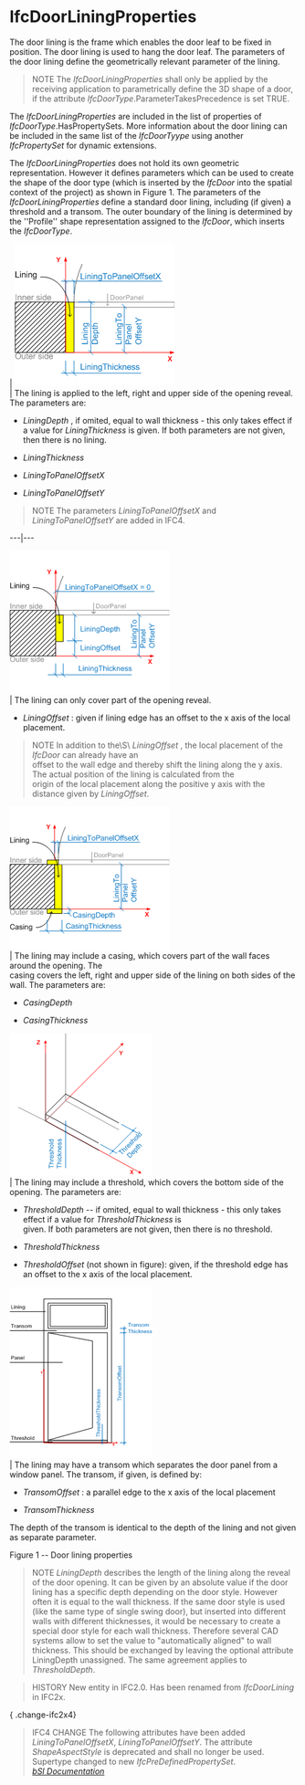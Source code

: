 IfcDoorLiningProperties
=======================
The door lining is the frame which enables the door leaf to be fixed in
position. The door lining is used to hang the door leaf. The parameters of the
door lining define the geometrically relevant parameter of the lining.  
  
> NOTE  The _IfcDoorLiningProperties_ shall only be applied by the receiving
> application to parametrically define the 3D shape of a door, if the
> attribute _IfcDoorType_.ParameterTakesPrecedence is set TRUE.  
  
The _IfcDoorLiningProperties_ are included in the list of properties of
_IfcDoorType_.HasPropertySets. More information about the door lining can be
included in the same list of the _IfcDoorTyype_ using another _IfcPropertySet_
for dynamic extensions.  
  
The _IfcDoorLiningProperties_ does not hold its own geometric representation.
However it defines parameters which can be used to create the shape of the
door type (which is inserted by the _IfcDoor_ into the spatial context of the
project) as shown in Figure 1. The parameters of the _IfcDoorLiningProperties_
define a standard door lining, including (if given) a threshold and a transom.
The outer boundary of the lining is determined by the ''Profile'' shape
representation assigned to the _IfcDoor_, which inserts the _IfcDoorType_.  
  
  
  
  
  
  
  
  
| ![lining 1](../figures/ifcdoorliningproperties-fig01.png)  
| The lining is applied to the left, right and upper side of the opening
reveal. The parameters are:  

  

  * _LiningDepth_ , if omited, equal to wall thickness - this only takes effect if a value for _LiningThickness_ is given. If both parameters are not given, then there is no lining.
  

  * _LiningThickness_
  

  * _LiningToPanelOffsetX_
  

  * _LiningToPanelOffsetY_
  

  

> NOTE  The parameters _LiningToPanelOffsetX_ and _LiningToPanelOffsetY_ are
> added in IFC4.

  
  
  
---|---  
  
  
![lining 2](../figures/ifcdoorliningproperties-fig02.png)  
| The lining can only cover part of the opening reveal.  

  

  * _LiningOffset_ : given if lining edge has an offset to the x axis of the local placement.
  

  

> NOTE  In addition to the\S\ _LiningOffset_ , the local placement of the
> _IfcDoor_ can already have an  
>  offset to the wall edge and thereby shift the lining along the y axis. The
> actual position of the lining is calculated from the  
>  origin of the local placement along the positive y axis with the distance
> given by _LiningOffset_.

  
  
  
  
  
![lining 3](../figures/ifcdoorliningproperties-fig03.png)  
| The lining may include a casing, which covers part of the wall faces around
the opening. The  
casing covers the left, right and upper side of the lining on both sides of
the wall. The parameters are:  

  

  * _CasingDepth_
  

  * _CasingThickness_
  

  
  
  
  
  
![lining 4](../figures/ifcdoorliningproperties-fig04.png)  
| The lining may include a threshold, which covers the bottom side of the
opening. The parameters are:  

  

  * _ThresholdDepth_ -- if omited, equal to wall thickness - this only takes effect if a value for _ThresholdThickness_ is  
given. If both parameters are not given, then there is no threshold.

  

  * _ThresholdThickness_
  

  * _ThresholdOffset_ (not shown in figure): given, if the threshold edge has an offset to the x axis of the local placement.
  

  
  
  
  
  
![lining 5](../figures/ifcdoorliningproperties-fig05.png)  
| The lining may have a transom which separates the door panel from a window
panel. The transom, if given, is defined by:  

  

  * _TransomOffset_ : a parallel edge to the x axis of the local placement
  

  * _TransomThickness_
  

  

The depth of the transom is identical to the depth of the lining and not given
as separate parameter.

  
  
  
  
  
  
  
  
  

Figure 1 -- Door lining properties

  
  
  
  
  
> NOTE  _LiningDepth_ describes the length of the lining along the reveal of
> the door opening. It can be given by an absolute value if the door lining
> has a specific depth depending on the door style. However often it is equal
> to the wall thickness. If the same door style is used (like the same type of
> single swing door), but inserted into different walls with different
> thicknesses, it would be necessary to create a special door style for each
> wall thickness. Therefore several CAD systems allow to set the value to
> "automatically aligned" to wall thickness. This should be exchanged by
> leaving the optional attribute LiningDepth unassigned. The same agreement
> applies to _ThresholdDepth_.  
  
> HISTORY  New entity in IFC2.0. Has been renamed from _IfcDoorLining_ in
> IFC2x.  
  
{ .change-ifc2x4}  
> IFC4 CHANGE  The following attributes have been added
> _LiningToPanelOffsetX_, _LiningToPanelOffsetY_. The attribute
> _ShapeAspectStyle_ is deprecated and shall no longer be used. Supertype
> changed to new _IfcPreDefinedPropertySet_.  
[ _bSI
Documentation_](https://standards.buildingsmart.org/IFC/DEV/IFC4_2/FINAL/HTML/schema/ifcarchitecturedomain/lexical/ifcdoorliningproperties.htm)


